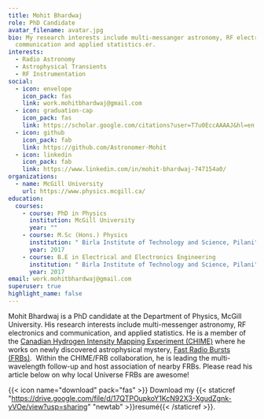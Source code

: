 ```yaml
---
title: Mohit Bhardwaj
role: PhD Candidate
avatar_filename: avatar.jpg
bio: My research interests include multi-messanger astronomy, RF electronics and
  communication and applied statistics.er.
interests:
  - Radio Astronomy
  - Astrophysical Transients
  - RF Instrumentation
social:
  - icon: envelope
    icon_pack: fas
    link: work.mohitbhardwaj@gmail.com
  - icon: graduation-cap
    icon_pack: fas
    link: https://scholar.google.com/citations?user=T7u0EccAAAAJ&hl=en
  - icon: github
    icon_pack: fab
    link: https://github.com/Astronomer-Mohit
  - icon: linkedin
    icon_pack: fab
    link: https://www.linkedin.com/in/mohit-bhardwaj-747154a0/
organizations:
  - name: McGill University
    url: https://www.physics.mcgill.ca/
education:
  courses:
    - course: PhD in Physics
      institution: McGill University
      year: ""
    - course: M.Sc (Hons.) Physics
      institution: " Birla Institute of Technology and Science, Pilani"
      year: 2017
    - course: B.E in Electrical and Electronics Engineering
      institution: " Birla Institute of Technology and Science, Pilani"
      year: 2017
email: work.mohitbhardwaj@gmail.com
superuser: true
highlight_name: false
---
```

Mohit Bhardwaj is a PhD candidate at the Department of Physics, McGill University. His research interests include multi-messenger astronomy, RF electronics and communication, and applied statistics. He is a member of the [Canadian Hydrogen Intensity Mapping Experiment (CHIME)](https://chime-experiment.ca/en) where he works on newly discovered astrophysical mystery, [Fast Radio Bursts (FRBs)](https://en.wikipedia.org/wiki/Fast_radio_burst).  Within the CHIME/FRB collaboration, he is leading the multi-wavelength follow-up and host association of nearby FRBs. Please read his article below on why local Universe FRBs are awesome!

{{< icon name="download" pack="fas" >}} Download my {{< staticref "https://drive.google.com/file/d/17QTPOupkoY1KcN92X3-XgudZgnk-yVOe/view?usp=sharing" "newtab" >}}resumé{{< /staticref >}}.